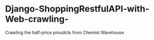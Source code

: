 # Django-ShoppingRestfulAPI-with-Web-crawling-

Crawling the half-price proudcts from Chemist Warehouse
